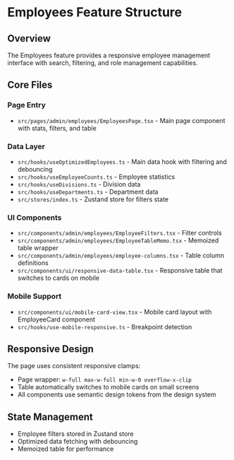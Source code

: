 # Employees Feature Structure

## Overview
The Employees feature provides a responsive employee management interface with search, filtering, and role management capabilities.

## Core Files

### Page Entry
- `src/pages/admin/employees/EmployeesPage.tsx` - Main page component with stats, filters, and table

### Data Layer
- `src/hooks/useOptimizedEmployees.ts` - Main data hook with filtering and debouncing
- `src/hooks/useEmployeeCounts.ts` - Employee statistics
- `src/hooks/useDivisions.ts` - Division data
- `src/hooks/useDepartments.ts` - Department data
- `src/stores/index.ts` - Zustand store for filters state

### UI Components
- `src/components/admin/employees/EmployeeFilters.tsx` - Filter controls
- `src/components/admin/employees/EmployeeTableMemo.tsx` - Memoized table wrapper
- `src/components/admin/employees/employee-columns.tsx` - Table column definitions
- `src/components/ui/responsive-data-table.tsx` - Responsive table that switches to cards on mobile

### Mobile Support
- `src/components/ui/mobile-card-view.tsx` - Mobile card layout with EmployeeCard component
- `src/hooks/use-mobile-responsive.ts` - Breakpoint detection

## Responsive Design
The page uses consistent responsive clamps:
- Page wrapper: `w-full max-w-full min-w-0 overflow-x-clip`
- Table automatically switches to mobile cards on small screens
- All components use semantic design tokens from the design system

## State Management
- Employee filters stored in Zustand store
- Optimized data fetching with debouncing
- Memoized table for performance